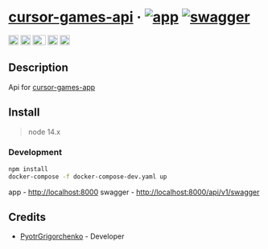 # [cursor-games-api](https://cursor-games-api.herokuapp.com/) &middot; [![app](https://img.shields.io/badge/deploy-passing-green)](https://cursor-games-api.herokuapp.com/) [![swagger](https://img.shields.io/badge/docs-swagger-green)](https://cursor-games-api.herokuapp.com/api/v1/swagger/)

<img src="https://upload.wikimedia.org/wikipedia/commons/3/3b/Javascript_Logo.png" width=20 height=20 alt="JavaScript"/> <img src="https://upload.wikimedia.org/wikipedia/commons/thumb/4/4c/Typescript_logo_2020.svg/1024px-Typescript_logo_2020.svg.png" width=20 height=20 alt="TypeScript"/> <img src="https://www.docker.com/sites/default/files/d8/2019-07/Moby-logo.png" width=26 height=20 alt="docker"/> <img src="https://upload.wikimedia.org/wikipedia/commons/thumb/2/29/Postgresql_elephant.svg/800px-Postgresql_elephant.svg.png" width=20 height=20 alt="postgresql"/> <img src="https://upload.wikimedia.org/wikipedia/commons/a/ab/Swagger-logo.png" width=20 height=20 alt="postgresql"/>

## Description

Api for [cursor-games-app](https://github.com/PyotrGrogorchenko/cursor-games-app)

## Install

> node 14.x

### Development

```bash
npm install
docker-compose -f docker-compose-dev.yaml up
```
app - [http://localhost:8000](http://localhost:8000)
swagger - [http://localhost:8000/api/v1/swagger](http://localhost:8000)

## Credits

* [PyotrGrigorchenko](https://github.com/PyotrGrogorchenko) - Developer
